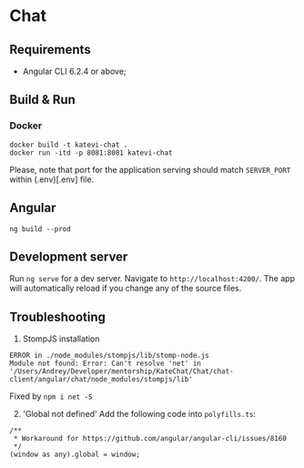 # Chat

## Requirements

* Angular CLI 6.2.4 or above;

## Build & Run

### Docker
```
docker build -t katevi-chat .
docker run -itd -p 8081:8081 katevi-chat
```
Please, note that port for the application serving should match `SERVER_PORT` within (.env)[.env] file.

## Angular
```
ng build --prod
```

## Development server

Run `ng serve` for a dev server. Navigate to `http://localhost:4200/`. The app will automatically reload if you change any of the source files.


## Troubleshooting

1. StompJS installation
```
ERROR in ./node_modules/stompjs/lib/stomp-node.js
Module not found: Error: Can't resolve 'net' in '/Users/Andrey/Developer/mentorship/KateChat/Chat/chat-client/angular/chat/node_modules/stompjs/lib'
```
Fixed by `npm i net -S`

2. 'Global not defined'
Add the following code into `polyfills.ts`:
```
/**
 * Workaround for https://github.com/angular/angular-cli/issues/8160
 */
(window as any).global = window; 
```